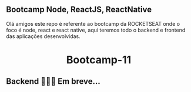 ## Bootcamp Node, ReactJS, ReactNative

Olá amigos este repo é referente ao bootcamp da ROCKETSEAT onde o foco é node, react e react native, aqui teremos todo o backend e frontend das aplicações desenvolvidas.

<h1 align="center">Bootcamp-11</h1>

## Backend 🔨🔨🔨 Em breve...
